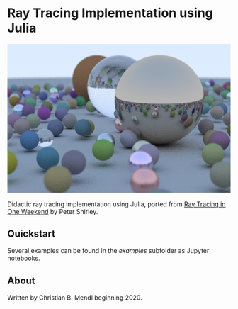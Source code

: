 Ray Tracing Implementation using Julia
======================================

![Rendered random scene](examples/random_scene.png)

Didactic ray tracing implementation using Julia, ported from [Ray Tracing in One Weekend](https://github.com/RayTracing/raytracing.github.io) by Peter Shirley.


Quickstart
----------
Several examples can be found in the *examples* subfolder as Jupyter notebooks.


About
-----
Written by Christian B. Mendl beginning 2020.
